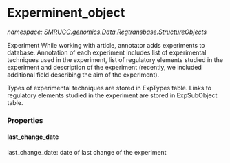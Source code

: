 ﻿# Experminent_object
_namespace: [SMRUCC.genomics.Data.Regtransbase.StructureObjects](./index.md)_

Experiment
 While working with article, annotator adds experiments to database. Annotation of each experiment includes list of experimental techniques used in the experiment, list of regulatory elements studied in the experiment and description of the experiment (recently, we included additional field describing the aim of the experiment). 

 Types of experimental techniques are stored in ExpTypes table. 
 Links to regulatory elements studied in the experiment are stored in ExpSubObject table.




### Properties

#### last_change_date
last_change_date: date of last change of the experiment
